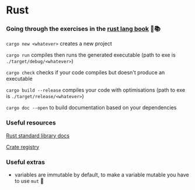 # Rust

### Going through the exercises in the [rust lang book](https://doc.rust-lang.org/book/) 🦀📚



`cargo new <whatever>` creates a new project

`cargo run` compiles then runs the generated executable (path to exe is `./target/debug/<whatever>`)

`cargo check` checks if your code compiles but doesn't produce an executable

`cargo build --release` compiles your code with optimisations (path to exe is `./target/release/<whatever>`)

`cargo doc --open` to build documentation based on your dependencies


### Useful resources

[Rust standard library docs](https://doc.rust-lang.org/stable/std/prelude/index.html#modules)

[Crate registry](https://crates.io/)

### Useful extras

- variables are immutable by default, to make a variable mutable you have to use `mut` 🐶
